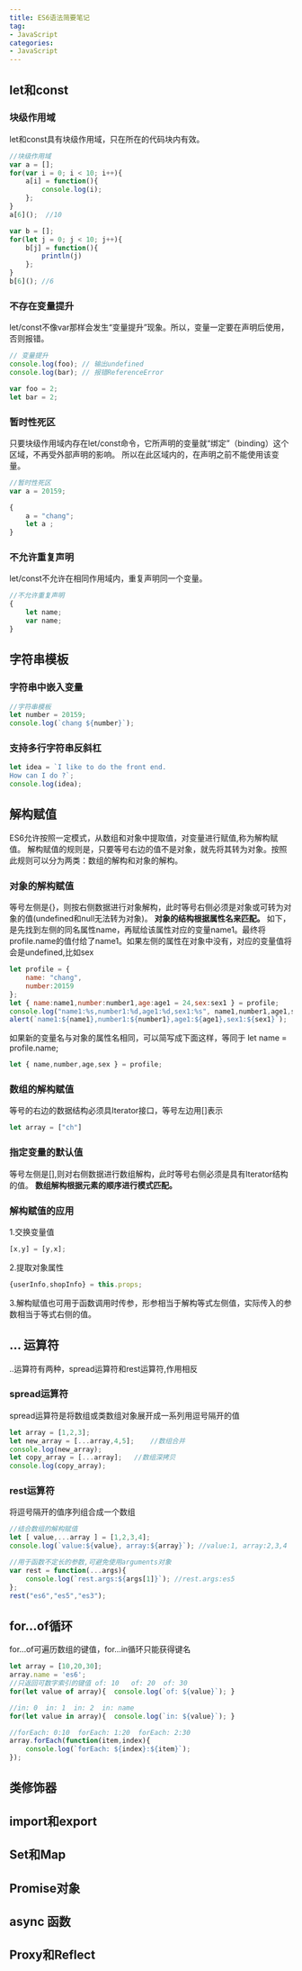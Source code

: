```yaml
---
title: ES6语法简要笔记
tag:
- JavaScript
categories:
- JavaScript
---
```


## let和const
### 块级作用域
let和const具有块级作用域，只在所在的代码块内有效。
```javascript
//块级作用域
var a = [];
for(var i = 0; i < 10; i++){
    a[i] = function(){
        console.log(i);
    };
}
a[6]();  //10
```
<!-- more -->
```javascript
var b = [];
for(let j = 0; j < 10; j++){
    b[j] = function(){
        println(j)
    };
}
b[6](); //6
```

### 不存在变量提升
let/const不像var那样会发生“变量提升”现象。所以，变量一定要在声明后使用，否则报错。
```javascript
// 变量提升
console.log(foo); // 输出undefined
console.log(bar); // 报错ReferenceError

var foo = 2;
let bar = 2;
```
### 暂时性死区
只要块级作用域内存在let/const命令，它所声明的变量就“绑定”（binding）这个区域，不再受外部声明的影响。
所以在此区域内的，在声明之前不能使用该变量。
```javascript
//暂时性死区
var a = 20159;

{
    a = "chang";
    let a ;
}
```
### 不允许重复声明
let/const不允许在相同作用域内，重复声明同一个变量。
```javascript
//不允许重复声明
{
    let name;
    var name;
}
```
## 字符串模板
### 字符串中嵌入变量
```javascript
//字符串模板
let number = 20159;
console.log(`chang ${number}`);
```
### 支持多行字符串反斜杠
```javascript
let idea = `I like to do the front end.
How can I do ?`;
console.log(idea);
```
## 解构赋值
ES6允许按照一定模式，从数组和对象中提取值，对变量进行赋值,称为解构赋值。
解构赋值的规则是，只要等号右边的值不是对象，就先将其转为对象。按照此规则可以分为两类：数组的解构和对象的解构。
### 对象的解构赋值
等号左侧是{}，则按右侧数据进行对象解构，此时等号右侧必须是对象或可转为对象的值(undefined和null无法转为对象)。
**对象的结构根据属性名来匹配。**
如下，是先找到左侧的同名属性name，再赋给该属性对应的变量name1。最终将profile.name的值付给了name1。如果左侧的属性在对象中没有，对应的变量值将会是undefined,比如sex
```javascript
let profile = {
    name: "chang",
    number:20159
};
let { name:name1,number:number1,age:age1 = 24,sex:sex1 } = profile;
console.log("name1:%s,number1:%d,age1:%d,sex1:%s", name1,number1,age1,sex1);
alert(`name1:${name1},number1:${number1},age1:${age1},sex1:${sex1}`);
```
如果新的变量名与对象的属性名相同，可以简写成下面这样，等同于 let name = profile.name;
```javascript
let { name,number,age,sex } = profile;
```
### 数组的解构赋值
等号的右边的数据结构必须具Iterator接口，等号左边用[]表示
```javascript
let array = ["ch"]
```
### 指定变量的默认值
等号左侧是[],则对右侧数据进行数组解构，此时等号右侧必须是具有Iterator结构的值。
**数组解构根据元素的顺序进行模式匹配。**

### 解构赋值的应用
1.交换变量值
```javascript
[x,y] = [y,x];
```
2.提取对象属性
```javascript
{userInfo,shopInfo} = this.props;
```
3.解构赋值也可用于函数调用时传参，形参相当于解构等式左侧值，实际传入的参数相当于等式右侧的值。

## ... 运算符
..运算符有两种，spread运算符和rest运算符,作用相反
### spread运算符
spread运算符是将数组或类数组对象展开成一系列用逗号隔开的值
```javascript
let array = [1,2,3];
let new_array = [...array,4,5];    //数组合并
console.log(new_array);
let copy_array = [...array];   //数组深拷贝
console.log(copy_array);
```
### rest运算符
将逗号隔开的值序列组合成一个数组
```javascript
//结合数组的解构赋值
let [ value,...array ] = [1,2,3,4];
console.log(`value:${value}, array:${array}`); //value:1, array:2,3,4

//用于函数不定长的参数,可避免使用arguments对象
var rest = function(...args){
    console.log(`rest.args:${args[1]}`); //rest.args:es5
};
rest("es6","es5","es3");
```

## for...of循环
for...of可遍历数组的键值，for...in循环只能获得键名
```javascript
let array = [10,20,30];
array.name = 'es6';
//只返回可数字索引的键值 of: 10   of: 20  of: 30
for(let value of array){  console.log(`of: ${value}`); } 

//in: 0  in: 1  in: 2  in: name
for(let value in array){  console.log(`in: ${value}`); } 

//forEach: 0:10  forEach: 1:20  forEach: 2:30
array.forEach(function(item,index){
    console.log(`forEach: ${index}:${item}`);  
});
```
## 类修饰器

## import和export

## Set和Map

## Promise对象

## async 函数

## Proxy和Reflect
